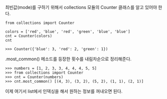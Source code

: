 최빈값(mode)를 구하기 위해서 collections 모듈의 Counter 클래스를 알고 있어야 한다. 


```
from collections import Counter

colors = ['red', 'blue', 'red', 'green', 'blue', 'blue']
cnt = Counter(colors)
cnt

>>> Counter({'blue': 3, 'red': 2, 'green': 1})

```

.most_common() 메소드를 등장한 횟수를 내림차순으로 정리해준다.
```
>>> numbers = [1, 2, 3, 3, 4, 4, 4, 5, 5] 
>>> from collections import Counter 
>>> cnt = Counter(numbers) 
>>> cnt.most_common() [(4, 3), (3, 2), (5, 2), (1, 1), (2, 1)]

```

이제 여기서 list에서 인덱싱을 해서 원하는 정보를 꺼내오면 된다.